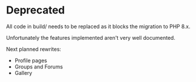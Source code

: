 # Deprecated

All code in build/ needs to be replaced as it blocks the migration to PHP 8.x.

Unfortunately the features implemented aren't very well documented.

Next planned rewrites:

- Profile pages
- Groups and Forums
- Gallery


